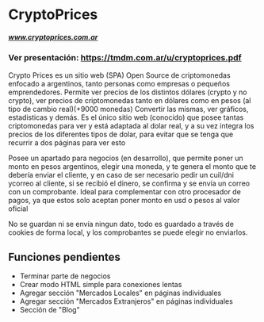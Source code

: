 # CryptoPrices
##### www.cryptoprices.com.ar

### Ver presentación: https://tmdm.com.ar/u/cryptoprices.pdf

Crypto Prices es un sitio web (SPA) Open Source de criptomonedas enfocado a argentinos, tanto personas como empresas o pequeños emprendedores. 
Permite ver precios de los distintos dólares (crypto y no crypto), ver precios de criptomonedas tanto en dólares como en pesos (al tipo de cambio real)(+9000 monedas)
Convertir las mismas, ver gráficos, estadisticas y demás. 
Es el único sitio web (conocido) que posee tantas criptomonedas para ver y está adaptada al dolar real, y a su vez integra los precios de los diferentes tipos de 
dolar, para evitar que se tenga que recurrir a dos páginas para ver esto

Posee un apartado para negocios (en desarrollo), que permite poner un monto en pesos argentinos, elegir una moneda, y te genera el monto que te debería enviar 
el cliente, y en caso de ser necesario pedir un cuil/dni ycorreo al cliente, si se recibió el dinero, se confirma y se envía un correo con un comprobante. Ideal
para complementar con otro procesador de pagos, ya que estos solo aceptan poner monto en usd o pesos al valor oficial

No se guardan ni se envía ningun dato, todo es guardado a través de cookies de forma local, y los comprobantes se puede elegir no enviarlos.

## Funciones pendientes
- Terminar parte de negocios
- Crear modo HTML simple para conexiones lentas
- Agregar sección "Mercados Locales" en páginas individuales
- Agregar sección "Mercados Extranjeros" en páginas individuales
- Sección de "Blog"
